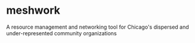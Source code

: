 meshwork
========

A resource management and networking tool for Chicago's dispersed and under-represented community organizations
